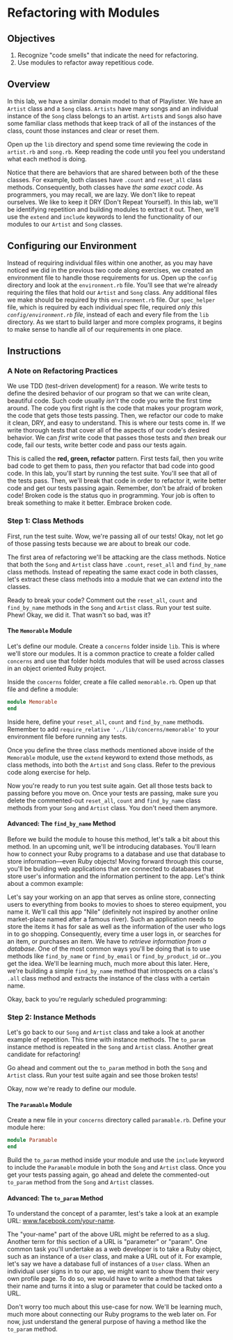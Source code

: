 # Refactoring with Modules

## Objectives

1. Recognize "code smells" that indicate the need for refactoring.
2. Use modules to refactor away repetitious code.

## Overview

In this lab, we have a similar domain model to that of Playlister. We have an `Artist` class and a `Song` class. `Artists` have many songs and an individual instance of the `Song` class belongs to an artist. `Artist`s and `Song`s also have some familiar class methods that keep track of all of the instances of the class, count those instances and clear or reset them.

Open up the `lib` directory and spend some time reviewing the code in `artist.rb` and `song.rb`. Keep reading the code until you feel you understand what each method is doing.

Notice that there are behaviors that are shared between both of the these classes. For example, both classes have `.count` and `reset_all` class methods. Consequently, both classes have *the same exact code*. As programmers, you may recall, we are lazy. We don't like to repeat ourselves. We like to keep it DRY (Don't Repeat Yourself). In this lab, we'll be identifying repetition and building modules to extract it out. Then, we'll use the `extend` and `include` keywords to lend the functionality of our modules to our `Artist` and `Song` classes.

## Configuring our Environment

Instead of requiring individual files within one another, as you may have noticed we did in the previous two code along exercises, we created an environment file to handle those requirements for us. Open up the `config` directory and look at the `environment.rb` file. You'll see that we're already requiring the files that hold our `Artist` and `Song` class. Any additional files we make should be required by this `environment.rb` file. Our `spec_helper` file, which is required by each individual spec file, required *only this `config/environment.rb` file*, instead of each and every file from the `lib` directory. As we start to build larger and more complex programs, it begins to make sense to handle all of our requirements in one place.

## Instructions

### A Note on Refactoring Practices

We use TDD (test-driven development) for a reason. We write tests to define the desired behavior of our program so that we can write clean, beautiful code. Such code usually *isn't* the code you write the first time around. The code you first right is the code that makes your program *work*, the code that gets those tests passing. Then, we refactor our code to make it clean, DRY, and easy to understand. This is where our tests come in. If we write thorough tests that cover all of the aspects of our code's desired behavior. We can *first* write code that passes those tests and *then* break our code, fail our tests, write better code and pass our tests again.

This is called the **red, green, refactor** pattern. First tests fail, then you write bad code to get them to pass, *then* you refactor that bad code into good code. In this lab, you'll start by running the test suite. You'll see that all of the tests pass. Then, we'll break that code in order to refactor it, write better code and get our tests passing again. Remember, don't be afraid of broken code! Broken code is the status quo in programming. Your job is often to break something to make it better. Embrace broken code.

### Step 1: Class Methods

First, run the test suite. Wow, we're passing all of our tests! Okay, not let go of those passing tests because we are about to break our code.

The first area of refactoring we'll be attacking are the class methods. Notice that both the `Song` and `Artist` class have `.count`, `reset_all` and `find_by_name` class methods. Instead of repeating the same exact code in both classes, let's extract these class methods into a module that we can *extend* into the classes.

Ready to break your code? Comment out the `reset_all`, `count` and `find_by_name` methods in the `Song` and `Artist` class. Run your test suite. Phew! Okay, we did it. That wasn't so bad, was it?

#### The `Memorable` Module

Let's define our module. Create a `concerns` folder inside `lib`. This is where we'll store our modules. It is a common practice to create a folder called `concerns` and use that folder holds modules that will be used across classes in an object oriented Ruby project.

Inside the `concerns` folder, create a file called `memorable.rb`. Open up that file and define a module:


```ruby
module Memorable
end
```

Inside here, define your `reset_all`, `count` and `find_by_name` methods. Remember to add `require_relative '../lib/concerns/memorable'` to your environment file before running any tests.

Once you define the three class methods mentioned above inside of the `Memorable` module, use the `extend` keyword to extend those methods, as class methods, into both the `Artist` and `Song` class. Refer to the previous code along exercise for help.

Now you're ready to run you test suite again. Get all those tests back to passing before you move on. Once your tests are passing, make sure you delete the commented-out `reset_all`, `count` and `find_by_name` class methods from your `Song` and `Artist` class. You don't need them anymore.

#### Advanced: The `find_by_name` Method

Before we build the module to house this method, let's talk a bit about this method. In an upcoming unit, we'll be introducing databases. You'll learn how to connect your Ruby programs to a database and use that database to store information––even Ruby objects! Moving forward through this course, you'll be building web applications that are connected to databases that store user's information and the information pertinent to the app. Let's think about a common example:

Let's say your working on an app that serves as online store, connecting users to everything from books to movies to shoes to stereo equipment, you name it. We'll call this app "Nile" (definitely not inspired by another online market-place named after a famous river). Such an application needs to store the items it has for sale as well as the information of the user who logs in to go shopping. Consequently, every time a user logs in, or searches for an item, or purchases an item. We have to *retrieve information from a database*. One of the most common ways you'll be doing that is to use methods like `find_by_name` or `find_by_email` or `find_by_product_id` or...you get the idea. We'll be learning much, much more about this later. Here, we're building a simple `find_by_name` method that introspects on a class's `.all` class method and extracts the instance of the class with a certain name.

Okay, back to you're regularly scheduled programming:


### Step 2: Instance Methods

Let's go back to our `Song` and `Artist` class and take a look at another example of repetition. This time with instance methods. The `to_param` instance method is repeated in the `Song` and `Artist` class. Another great candidate for refactoring!

Go ahead and comment out the `to_param` method in both the `Song` and `Artist` class. Run your test suite again and see those broken tests!

Okay, now we're ready to define our module.

#### The `Paramable` Module

Create a new file in your `concerns` directory called `paramable.rb`. Define your module here:

```ruby
module Paramable
end
```

Build the `to_param` method inside your module and use the `include` keyword to include the `Paramable` module in both the `Song` and `Artist` class. Once you get your tests passing again, go ahead and delete the commented-out `to_param` method from the `Song` and `Artist` classes.


#### Advanced: The `to_param` Method

To understand the concept of a paramter, lest's take a look at an example URL: www.facebook.com/your-name.

The "your-name" part of the above URL might be referred to as a slug. Another term for this section of a URL is "parameter" or "param". One common task you'll undertake as a web developer is to take a Ruby object, such as an instance of a `User` class, and make a URL out of it. For example, let's say we have a database full of instances of a `User` class. When an individual user signs in to our app, we might want to show them their very own profile page. To do so, we would have to write a method that takes their name and turns it into a slug or parameter that could be tacked onto a URL.

Don't worry too much about this use-case for now. We'll be learning much, much more about connecting our Ruby programs to the web later on. For now, just understand the general purpose of having a method like the `to_param` method.
